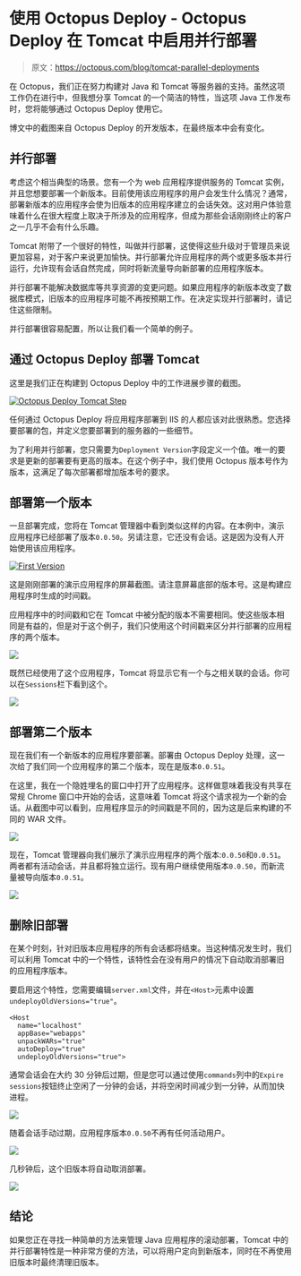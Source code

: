 # 使用 Octopus Deploy - Octopus Deploy 在 Tomcat 中启用并行部署

> 原文：<https://octopus.com/blog/tomcat-parallel-deployments>

在 Octopus，我们正在努力构建对 Java 和 Tomcat 等服务器的支持。虽然这项工作仍在进行中，但我想分享 Tomcat 的一个简洁的特性，当这项 Java 工作发布时，您将能够通过 Octopus Deploy 使用它。

博文中的截图来自 Octopus Deploy 的开发版本，在最终版本中会有变化。

## 并行部署

考虑这个相当典型的场景。您有一个为 web 应用程序提供服务的 Tomcat 实例，并且您想要部署一个新版本。目前使用该应用程序的用户会发生什么情况？通常，部署新版本的应用程序会使为旧版本的应用程序建立的会话失效。这对用户体验意味着什么在很大程度上取决于所涉及的应用程序，但成为那些会话刚刚终止的客户之一几乎不会有什么乐趣。

Tomcat 附带了一个很好的特性，叫做并行部署，这使得这些升级对于管理员来说更加容易，对于客户来说更加愉快。并行部署允许应用程序的两个或更多版本并行运行，允许现有会话自然完成，同时将新流量导向新部署的应用程序版本。

并行部署不能解决数据库等共享资源的变更问题。如果应用程序的新版本改变了数据库模式，旧版本的应用程序可能不再按预期工作。在决定实现并行部署时，请记住这些限制。

并行部署很容易配置，所以让我们看一个简单的例子。

## 通过 Octopus Deploy 部署 Tomcat

这里是我们正在构建到 Octopus Deploy 中的工作进展步骤的截图。

[![Octopus Deploy Tomcat Step](img/2dc8ee8eebf221b2b36e917f24e99173.png)](#)

任何通过 Octopus Deploy 将应用程序部署到 IIS 的人都应该对此很熟悉。您选择要部署的包，并定义您要部署到的服务器的一些细节。

为了利用并行部署，您只需要为`Deployment Version`字段定义一个值。唯一的要求是更新的部署要有更高的版本。在这个例子中，我们使用 Octopus 版本号作为版本，这满足了每次部署都增加版本号的要求。

## 部署第一个版本

一旦部署完成，您将在 Tomcat 管理器中看到类似这样的内容。在本例中，演示应用程序已经部署了版本`0.0.50`。另请注意，它还没有会话。这是因为没有人开始使用该应用程序。

[![First Version](img/bae4b2ef62329e6f6d7f5a56f8b42ca5.png)](#)

这是刚刚部署的演示应用程序的屏幕截图。请注意屏幕底部的版本号。这是构建应用程序时生成的时间戳。

应用程序中的时间戳和它在 Tomcat 中被分配的版本不需要相同。使这些版本相同是有益的，但是对于这个例子，我们只使用这个时间戳来区分并行部署的应用程序的两个版本。

[![](img/db598575ffe305db44f342900b8ad0e6.png)](#)

既然已经使用了这个应用程序，Tomcat 将显示它有一个与之相关联的会话。你可以在`Sessions`栏下看到这个。

[![](img/290d0fb4bf2effde35b46cefec8bb271.png)](#)

## 部署第二个版本

现在我们有一个新版本的应用程序要部署。部署由 Octopus Deploy 处理，这一次给了我们同一个应用程序的第二个版本，现在是版本`0.0.51`。

在这里，我在一个隐姓埋名的窗口中打开了应用程序。这样做意味着我没有共享在常规 Chrome 窗口中开始的会话，这意味着 Tomcat 将这个请求视为一个新的会话。从截图中可以看到，应用程序显示的时间戳是不同的，因为这是后来构建的不同的 WAR 文件。

[![](img/9ae5539abd76a7c9df8263f5dd127dba.png)](#)

现在，Tomcat 管理器向我们展示了演示应用程序的两个版本:`0.0.50`和`0.0.51`。两者都有活动会话，并且都将独立运行。现有用户继续使用版本`0.0.50`，而新流量被导向版本`0.0.51`。

[![](img/1e79539d6908697391e656664d62f5a4.png)](#)

## 删除旧部署

在某个时刻，针对旧版本应用程序的所有会话都将结束。当这种情况发生时，我们可以利用 Tomcat 中的一个特性，该特性会在没有用户的情况下自动取消部署旧的应用程序版本。

要启用这个特性，您需要编辑`server.xml`文件，并在`<Host>`元素中设置`undeployOldVersions="true"`。

```
<Host
  name="localhost"  
  appBase="webapps"
  unpackWARs="true"
  autoDeploy="true"
  undeployOldVersions="true"> 
```

通常会话会在大约 30 分钟后过期，但是您可以通过使用`commands`列中的`Expire sessions`按钮终止空闲了一分钟的会话，并将空闲时间减少到一分钟，从而加快进程。

[![](img/95800d982c7a6080a7c16f5d839bcd69.png)](#)

随着会话手动过期，应用程序版本`0.0.50`不再有任何活动用户。

[![](img/4199186b7603672ca7ad5b1f11d4db69.png)](#)

几秒钟后，这个旧版本将自动取消部署。

[![](img/417dfc662b0355352b79a4708c9732fd.png)](#)

## 结论

如果您正在寻找一种简单的方法来管理 Java 应用程序的滚动部署，Tomcat 中的并行部署特性是一种非常方便的方法，可以将用户定向到新版本，同时在不再使用旧版本时最终清理旧版本。